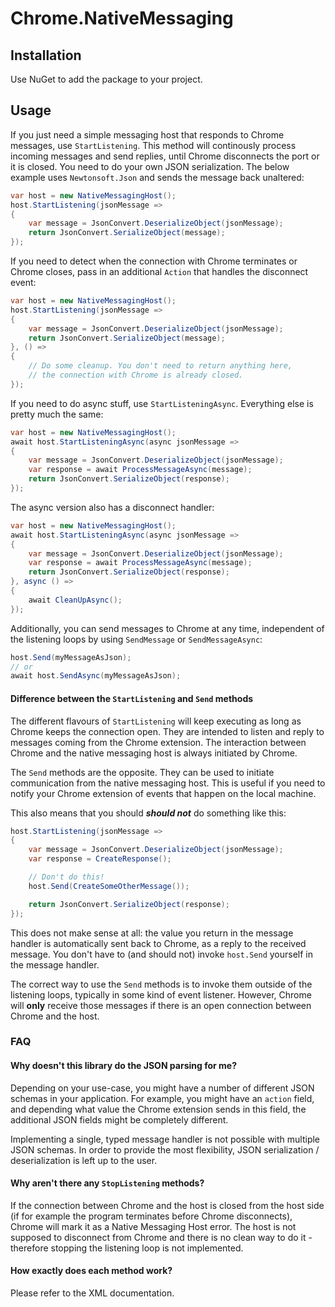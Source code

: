 # Chrome.NativeMessaging

## Installation

Use NuGet to add the package to your project.

## Usage

If you just need a simple messaging host that responds to Chrome messages, use `StartListening`. This method will continously process incoming messages and send replies, until Chrome disconnects the port or it is closed. You need to do your own JSON serialization. The below example uses `Newtonsoft.Json` and sends the message back unaltered:
```C#
var host = new NativeMessagingHost();
host.StartListening(jsonMessage =>
{
    var message = JsonConvert.DeserializeObject(jsonMessage);
    return JsonConvert.SerializeObject(message);
});
```

If you need to detect when the connection with Chrome terminates or Chrome closes, pass in an additional `Action` that handles the disconnect event:
```C#
var host = new NativeMessagingHost();
host.StartListening(jsonMessage =>
{
    var message = JsonConvert.DeserializeObject(jsonMessage);
    return JsonConvert.SerializeObject(message);
}, () =>
{
    // Do some cleanup. You don't need to return anything here,
    // the connection with Chrome is already closed.
});
```

If you need to do async stuff, use `StartListeningAsync`. Everything else is pretty much the same:
```C#
var host = new NativeMessagingHost();
await host.StartListeningAsync(async jsonMessage =>
{
    var message = JsonConvert.DeserializeObject(jsonMessage);
    var response = await ProcessMessageAsync(message);
    return JsonConvert.SerializeObject(response);
});
```

The async version also has a disconnect handler:
```C#
var host = new NativeMessagingHost();
await host.StartListeningAsync(async jsonMessage =>
{
    var message = JsonConvert.DeserializeObject(jsonMessage);
    var response = await ProcessMessageAsync(message);
    return JsonConvert.SerializeObject(response);
}, async () =>
{
    await CleanUpAsync();
});
```

Additionally, you can send messages to Chrome at any time, independent of the listening loops by using `SendMessage` or `SendMessageAsync`:
```C#
host.Send(myMessageAsJson);
// or
await host.SendAsync(myMessageAsJson);
```

#### Difference between the `StartListening` and `Send` methods

The different flavours of `StartListening` will keep executing as long as Chrome keeps the connection open. They are intended to listen and reply to messages coming from the Chrome extension. The interaction between Chrome and the native messaging host is always initiated by Chrome.

The `Send` methods are the opposite. They can be used to initiate communication from the native messaging host. This is useful if you need to notify your Chrome extension of events that happen on the local machine.

This also means that you should *__should not__* do something like this:
```C#
host.StartListening(jsonMessage =>
{
    var message = JsonConvert.DeserializeObject(jsonMessage);
    var response = CreateResponse();

    // Don't do this!
    host.Send(CreateSomeOtherMessage());

    return JsonConvert.SerializeObject(response);
});
```
This does not make sense at all: the value you return in the message handler  is automatically sent back to Chrome, as a reply to the received message. You don't have to (and should not) invoke `host.Send` yourself in the message handler.

The correct way to use the `Send` methods is to invoke them outside of the listening loops, typically in some kind of event listener. However, Chrome will __only__ receive those messages if there is an open connection between Chrome and the host.

### FAQ

#### Why doesn't this library do the JSON parsing for me?
Depending on your use-case, you might have a number of different JSON schemas in your application. For example, you might have an `action` field, and depending what value the Chrome extension sends in this field, the additional JSON fields might be completely different.

Implementing a single, typed message handler is not possible with multiple JSON schemas. In order to provide the most flexibility, JSON serialization / deserialization is left up to the user.

#### Why aren't there any `StopListening` methods?
If the connection between Chrome and the host is closed from the host side (if for example the program terminates before Chrome disconnects), Chrome will mark it as a Native Messaging Host error. The host is not supposed to disconnect from Chrome and there is no clean way to do it - therefore stopping the listening loop is not implemented.

#### How exactly does each method work?
Please refer to the XML documentation.